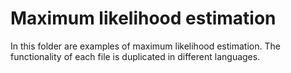 # Maximum likelihood estimation

In this folder are examples of maximum likelihood estimation. The functionality of each file is duplicated in different languages.
